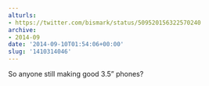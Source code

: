 ```yaml
---
alturls:
- https://twitter.com/bismark/status/509520156322570240
archive:
- 2014-09
date: '2014-09-10T01:54:06+00:00'
slug: '1410314046'
---
```


So anyone still making good 3.5” phones?


